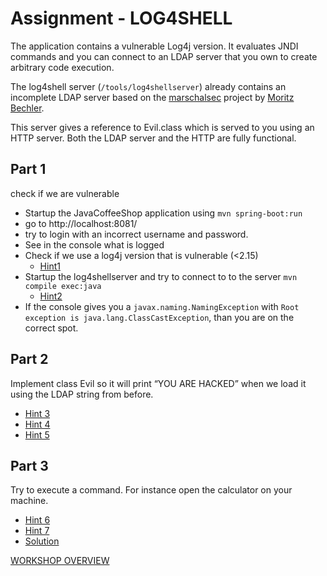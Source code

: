 # Assignment - LOG4SHELL

The application contains a vulnerable Log4j version. It evaluates JNDI commands and you can connect to an LDAP server that you own to create arbitrary code execution.

The log4shell server (`/tools/log4shellserver`) already contains an incomplete LDAP server based on the [marschalsec](https://github.com/mbechler/marshalsec/blob/master/src/main/java/marshalsec/jndi/LDAPRefServer.java) project by [Moritz Bechler](https://github.com/mbechler). 

This server gives a reference to Evil.class which is served to you using an HTTP server. Both the LDAP server and the HTTP are fully functional.

## Part 1
check if we are vulnerable

- Startup the JavaCoffeeShop application using `mvn spring-boot:run`
- go to http://localhost:8081/
- try to login with an incorrect username and password.
- See in the console what is logged
- Check if we use a log4j version that is vulnerable (<2.15)
    - [Hint1](hint1.md)
- Startup the log4shellserver and try to connect to to the server `mvn compile exec:java`
    - [Hint2](hint2.md)
- If the console gives you a `javax.naming.NamingException` with `Root exception is java.lang.ClassCastException`, than you are on the correct spot.

## Part 2
Implement class Evil so it will print “YOU ARE HACKED” when we load it using the LDAP string from before.

- [Hint 3](hint3.md)
- [Hint 4](hint4.md)
- [Hint 5](hint5.md)


## Part 3
Try to execute a command.
For instance open the calculator on your machine.

- [Hint 6](hint6.md)
- [Hint 7](hint7.md)
- [Solution](solution.md)

[WORKSHOP OVERVIEW](../WORKSHOP.MD)